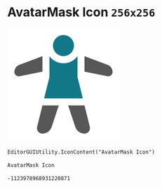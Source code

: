 # AvatarMask Icon `256x256`
<img src="/img/AvatarMask%20Icon.png" width=256 height=256>

``` CSharp
EditorGUIUtility.IconContent("AvatarMask Icon")
```
```
AvatarMask Icon
```
```
-1123978968931220871
```
